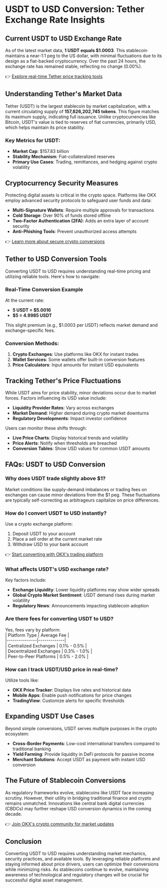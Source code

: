 # USDT to USD Conversion: Tether Exchange Rate Insights

## Current USDT to USD Exchange Rate  
As of the latest market data, **1 USDT equals $1.0003**. This stablecoin maintains a near-1:1 peg to the US dollar, with minimal fluctuations due to its design as a fiat-backed cryptocurrency. Over the past 24 hours, the exchange rate has remained stable, reflecting no change (0.00%).  

👉 [Explore real-time Tether price tracking tools](https://bit.ly/okx-bonus)  

## Understanding Tether's Market Data  
Tether (USDT) is the largest stablecoin by market capitalization, with a current circulating supply of **157,826,202,745 tokens**. This figure matches its maximum supply, indicating full issuance. Unlike cryptocurrencies like Bitcoin, USDT's value is tied to reserves of fiat currencies, primarily USD, which helps maintain its price stability.  

### Key Metrics for USDT:  
- **Market Cap**: $157.83 billion  
- **Stability Mechanism**: Fiat-collateralized reserves  
- **Primary Use Cases**: Trading, remittances, and hedging against crypto volatility  

## Cryptocurrency Security Measures  
Protecting digital assets is critical in the crypto space. Platforms like OKX employ advanced security protocols to safeguard user funds and data:  
- **Multi-Signature Wallets**: Require multiple approvals for transactions  
- **Cold Storage**: Over 90% of funds stored offline  
- **Two-Factor Authentication (2FA)**: Adds an extra layer of account security  
- **Anti-Phishing Tools**: Prevent unauthorized access attempts  

👉 [Learn more about secure crypto conversions](https://bit.ly/okx-bonus)  

## Tether to USD Conversion Tools  
Converting USDT to USD requires understanding real-time pricing and utilizing reliable tools. Here's how to navigate:  

### Real-Time Conversion Example  
At the current rate:  
- **5 USDT = $5.0016**  
- **$5 = 4.9985 USDT**  

This slight premium (e.g., $1.0003 per USDT) reflects market demand and exchange-specific fees.  

### Conversion Methods:  
1. **Crypto Exchanges**: Use platforms like OKX for instant trades  
2. **Wallet Services**: Some wallets offer built-in conversion features  
3. **Price Calculators**: Input amounts for instant USD equivalents  

## Tracking Tether's Price Fluctuations  
While USDT aims for price stability, minor deviations occur due to market forces. Factors influencing its USD value include:  
- **Liquidity Provider Rates**: Vary across exchanges  
- **Market Demand**: Higher demand during crypto market downturns  
- **Regulatory Developments**: Impact investor confidence  

Users can monitor these shifts through:  
- **Live Price Charts**: Display historical trends and volatility  
- **Price Alerts**: Notify when thresholds are breached  
- **Conversion Tables**: Show USD values for common USDT amounts  

## FAQs: USDT to USD Conversion  

### Why does USDT trade slightly above $1?  
Market conditions like supply-demand imbalances or trading fees on exchanges can cause minor deviations from the $1 peg. These fluctuations are typically self-correcting as arbitrageurs capitalize on price differences.  

### How do I convert USDT to USD instantly?  
Use a crypto exchange platform:  
1. Deposit USDT to your account  
2. Place a sell order at the current market rate  
3. Withdraw USD to your bank account  

👉 [Start converting with OKX's trading platform](https://bit.ly/okx-bonus)  

### What affects USDT's USD exchange rate?  
Key factors include:  
- **Exchange Liquidity**: Lower liquidity platforms may show wider spreads  
- **Global Crypto Market Sentiment**: USDT demand rises during market volatility  
- **Regulatory News**: Announcements impacting stablecoin adoption  

### Are there fees for converting USDT to USD?  
Yes, fees vary by platform:  
| Platform Type | Average Fee |  
|---------------|-------------|  
| Centralized Exchanges | 0.1% - 0.5% |  
| Decentralized Exchanges | 0.3% - 1.0% |  
| Peer-to-Peer Platforms | 0.5% - 2.0% |  

### How can I track USDT/USD price in real-time?  
Utilize tools like:  
- **OKX Price Tracker**: Displays live rates and historical data  
- **Mobile Apps**: Enable push notifications for price changes  
- **TradingView**: Customize alerts for specific thresholds  

## Expanding USDT Use Cases  
Beyond simple conversions, USDT serves multiple purposes in the crypto ecosystem:  
- **Cross-Border Payments**: Low-cost international transfers compared to traditional banking  
- **Yield Farming**: Provide liquidity in DeFi protocols for passive income  
- **Merchant Solutions**: Accept USDT as payment with instant USD conversion  

## The Future of Stablecoin Conversions  
As regulatory frameworks evolve, stablecoins like USDT face increasing scrutiny. However, their utility in bridging traditional finance and crypto remains unmatched. Innovations like central bank digital currencies (CBDCs) may further reshape USD conversion dynamics in the coming decade.  

👉 [Join OKX's crypto community for market updates](https://bit.ly/okx-bonus)  

## Conclusion  
Converting USDT to USD requires understanding market mechanics, security practices, and available tools. By leveraging reliable platforms and staying informed about price drivers, users can optimize their conversions while minimizing risks. As stablecoins continue to evolve, maintaining awareness of technological and regulatory changes will be crucial for successful digital asset management.  
